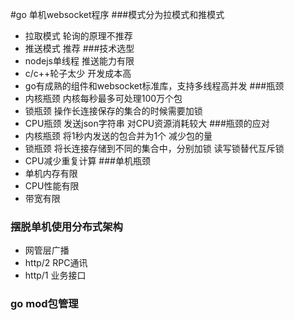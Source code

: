#go 单机websocket程序
###模式分为拉模式和推模式
- 拉取模式 轮询的原理不推荐
- 推送模式 推荐
###技术选型
- nodejs单线程 推送能力有限
- c/c++轮子太少 开发成本高
- go有成熟的组件和websocket标准库，支持多线程高并发
###瓶颈
- 内核瓶颈 内核每秒最多可处理100万个包
- 锁瓶颈 操作长连接保存的集合的时候需要加锁
- CPU瓶颈 发送json字符串 对CPU资源消耗较大
###瓶颈的应对
- 内核瓶颈 将1秒内发送的包合并为1个 减少包的量
- 锁瓶颈 将长连接存储到不同的集合中，分别加锁
读写锁替代互斥锁
- CPU减少重复计算
###单机瓶颈
- 单机内存有限
- CPU性能有限
- 带宽有限
### 摆脱单机使用分布式架构
- 网管层广播
- http/2 RPC通讯
- http/1 业务接口
### go mod包管理